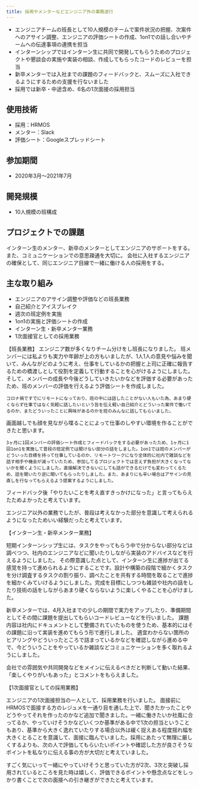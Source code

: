 ```yaml
---
title: 採用やメンターなどエンジニア外の業務遂行
---
```


- エンジニアチームの班長として10人規模のチームで案件状況の把握、次案件へのアサイン調整、エンジニアの評価シートの作成、1on1での話し合いやチームへの伝達事項の連携を担当
- インターンシップではインターン生に共同で開発してもらうためのプロジェクトや懇談会の実施や実装の相談、作成してもらったコードのレビューを担当
- 新卒メンターでは入社までの課題のフィードバックと、スムーズに入社できるようにするための支援を行ないました
- 採用では新卒・中途含め、6名の1次面接の採用担当

## 使用技術

- 採用：HRMOS
- メンター：Slack
- 評価シート：Googleスプレッドシート

## 参加期間

- 2020年3月〜2021年7月

## 開発規模

- 10人規模の班構成

## プロジェクトでの課題

インターン生のメンター、新卒のメンターとしてエンジニアのサポートをする。また、コミュニケーションでの意思疎通を大切に。
会社に入社するエンジニアの確保として、同じエンジニア目線で一緒に働ける人の採用をする。

## 主な取り組み

- エンジニアのアサイン調整や評価などの班長業務
- 自己紹介とアイスブレイク
- 週次の班定例を実施
- 1on1の実施と評価シートの作成
- インターン生・新卒メンター業務
- 1次面接官としての採用業務

【班長業務】
エンジニア数が多くなりチーム分けをし班長になりました。
班メンバーには私よりも実力や年齢が上の方もいましたが、1人1人の意見や悩みを聞いて、みんながどのように考え、仕事をしているかの把握と上司に正確に報告するための橋渡しとして役割を定義して行動することを心がけるようにしました。
そして、メンバーの成長や今後どうしていきたいかなどを評価する必要があったため、班のメンバーの評価を行えるよう評価シートを作成しました。

    コロナ禍ですでにリモートになっており、班の中には話したことがない人もいた為、あまり硬くならず仕事ではなく気軽に話したいという旨を伝え軽い自己紹介とどういった案件で働いてるのか、またどういったことに興味があるのかを班のみんなに話してもらいました。

画面越しでも顔を見ながら喋ることによって仕事のしやすい環境を作ることができたと思います。

    3ヶ月に1回メンバーの評価シート作成とフィードバックをする必要があったため、1ヶ月に1回1on1を実施して普段の班定例では聞けない部分の話をしました。1on1では班のメンバーがどういった目標を持って仕事しているのか、リモートワークになり全体的に社内で雑談などを話す相手や機会が減っていたため、参加してるプロジェクトでは言えず負担が大きくなってないかを聞くようにしました。直接解決できないにしても話ができるだけでも変わってくるため、話を聞いたり逆に聞いてもらったりしました。また、あまりにも辛い場合はアサインの見直しを行なってもらえるよう提案するようにしました。

フィードバック後「やりたいことを考え直すきっかけになった」と言ってもらえたためよかったと考えています。

エンジニア以外の業務でしたが、普段は考えなかった部分を意識して考えられるようになったためいい経験だったと考えています。

【インターン生・新卒メンター業務】

短期インターンシップ生には、タスクをやってもらう中で分からない部分などは調べつつ、社内のエンジニアなどに聞いたりしながら実装のアドバイスなどを行えるようにしました。
その際意識した点として、インターン生に進捗が出てる感覚を持って進められるようにすることです。設計や構築の段階で細かくタスクを分け調査するタスクの割り振り、調べたことを共有する時間を取ることで進捗を細かくみていけるようにしました。完成を目標にしつつも雑談や社内の話をしたり技術の話をしながらあまり硬くならないように楽しくやることを心がけました。

新卒メンターでは、4月入社までの少しの期間で実力をアップしたり、準備期間としてその間に課題を提出してもらいコードレビューなどを行いました。
課題内容は社内にドキュメントとして整備されていたものを使うため、基本的にはその課題に沿って実装を進めてもらう形で進行しました。
適宜わからない箇所のヒアリングやどういったところで詰まっているかなどを確認しながら進める中で、今どういうことをやっているか雑談などコミュニケーションを多く取れるようにしました。

会社での雰囲気や共同開発などをメインに伝えるべきだと判断して動いた結果、「楽しくやりがいもあった」とコメントをもらえました。

【1次面接官としての採用業務】

エンジニアの1次面接担当の一人として、採用業務を行いました。
面接前にHRMOSで面接する方のレジュメを一通り目を通した上で、聞きたかったことやどうやってそれを作ったのかなど追加で聞きました。一緒に働きたいか社風に合ってるか、やっていけそうかなどいくつか基準がある中で1次の担当ということもあり、基準から大きく逸れていたりする場合以外は緩く捉えある程度揺れ幅を大きくとることを意識して、面接に臨んでいました。採用にあたって無理に厳しくするよりも、次の人で評価してもらいたいポイントや確認した方が良さそうなポイントを私なりに伝える事の方が大切だと考えていました。

すごく気にいって一緒にやっていけそうと思っていた方が2次、3次と突破し採用されているところを見た時は嬉しく、評価できるポイントや懸念点などをしっかり書くことで次の面接への引き継ぎができたと考えています。
